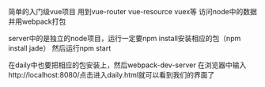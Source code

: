 简单的入门级vue项目
用到vue-router vue-resource vuex等
访问node中的数据并用webpack打包


server中的是独立的node项目，运行一定要npm install安装相应的包（npm install jade）
然后运行npm start

在daily中也要把相应的包安装上，然后webpack-dev-server
在浏览器中输入http://localhost:8080/点击进入daily.html就可以看到我们的界面了

